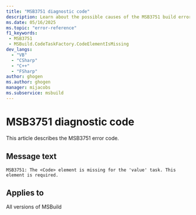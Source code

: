 ```yaml
---
title: "MSB3751 diagnostic code"
description: Learn about the possible causes of the MSB3751 build error, and get troubleshooting tips.
ms.date: 05/16/2025
ms.topic: "error-reference"
f1_keywords:
 - MSB3751
 - MSBuild.CodeTaskFactory.CodeElementIsMissing
dev_langs:
  - "VB"
  - "CSharp"
  - "C++"
  - "FSharp"
author: ghogen
ms.author: ghogen
manager: mijacobs
ms.subservice: msbuild
---
```


# MSB3751 diagnostic code

<!-- :::ErrorDefinitionDescription::: -->
<!-- :::editable-content name="introDescription"::: -->
This article describes the MSB3751 error code.
<!-- :::editable-content-end::: -->

## Message text

<!-- :::editable-content name="messageText"::: -->
`MSB3751: The <Code> element is missing for the 'value' task. This element is required.`
<!-- :::editable-content-end::: -->
<!-- MSB3751: The <Code> element is missing for the "{0}" task. This element is required. -->

<!-- :::editable-content name="postOutputDescription"::: -->
<!--
{StrBegin="MSB3751: "} <Code> should not be localized it is the name of an xml element
-->
<!-- :::editable-content-end::: -->
<!-- :::ErrorDefinitionDescription-end::: -->

## Applies to

All versions of MSBuild
